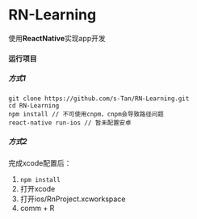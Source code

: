 # RN-Learning
使用**ReactNative**实现app开发

#### 运行项目
##### 方式1
```
git clone https://github.com/s-Tan/RN-Learning.git
cd RN-Learning
npm install // 不可使用cnpm，cnpm会导致路径问题
react-native run-ios // 暂未配置安卓
```
##### 方式2
完成xcode配置后：
1. `npm install`
2. 打开xcode
3. 打开ios/RnProject.xcworkspace
4. comm + R
